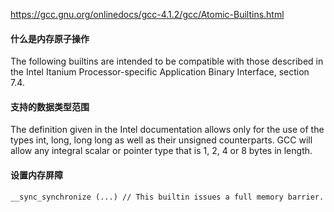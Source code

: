 https://gcc.gnu.org/onlinedocs/gcc-4.1.2/gcc/Atomic-Builtins.html

#### 什么是内存原子操作
The following builtins are intended to be compatible with those described in the Intel Itanium Processor-specific Application Binary Interface, section 7.4. 


#### 支持的数据类型范围
The definition given in the Intel documentation allows only for the use of the types int, long, long long as well as their unsigned counterparts.
GCC will allow any integral scalar or pointer type that is 1, 2, 4 or 8 bytes in length.

#### 设置内存屏障
```
__sync_synchronize (...) // This builtin issues a full memory barrier.
```
